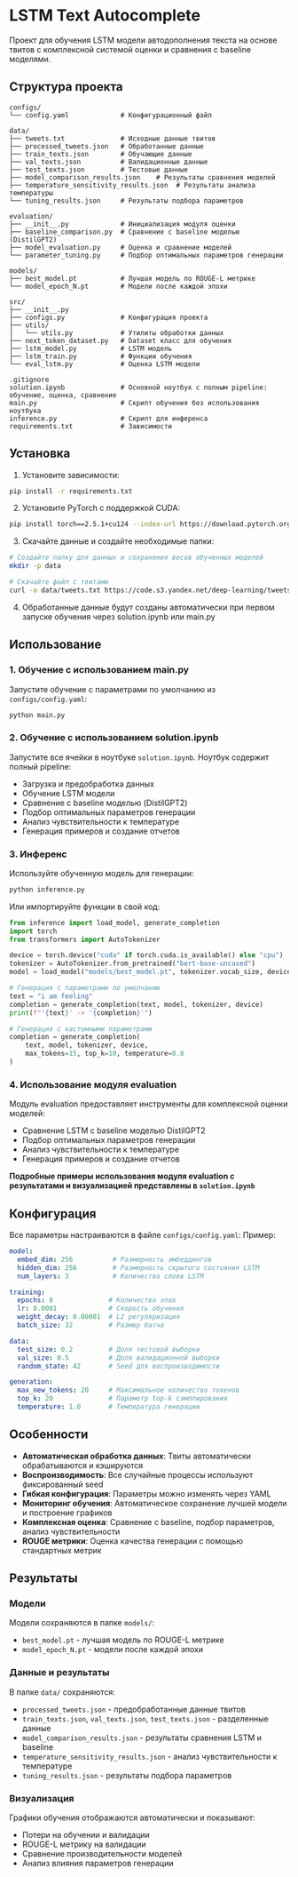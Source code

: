 # LSTM Text Autocomplete

Проект для обучения LSTM модели автодополнения текста на основе твитов с комплексной системой оценки и сравнения с baseline моделями.

## Структура проекта

```
configs/
└── config.yaml             # Конфигурационный файл

data/
├── tweets.txt              # Исходные данные твитов
├── processed_tweets.json   # Обработанные данные
├── train_texts.json        # Обучающие данные
├── val_texts.json          # Валидационные данные
├── test_texts.json         # Тестовые данные
├── model_comparison_results.json    # Результаты сравнения моделей
├── temperature_sensitivity_results.json  # Результаты анализа температуры
└── tuning_results.json     # Результаты подбора параметров

evaluation/
├── __init__.py             # Инициализация модуля оценки
├── baseline_comparison.py  # Сравнение с baseline моделью (DistilGPT2)
├── model_evaluation.py     # Оценка и сравнение моделей
└── parameter_tuning.py     # Подбор оптимальных параметров генерации

models/
├── best_model.pt           # Лучшая модель по ROUGE-L метрике
└── model_epoch_N.pt        # Модели после каждой эпохи

src/
├── __init__.py
├── configs.py              # Конфигурация проекта
├── utils/
│   └── utils.py            # Утилиты обработки данных
├── next_token_dataset.py   # Dataset класс для обучения
├── lstm_model.py           # LSTM модель
├── lstm_train.py           # Функции обучения
└── eval_lstm.py            # Оценка LSTM модели

.gitignore
solution.ipynb              # Основной ноутбук с полным pipeline: обучение, оценка, сравнение
main.py                     # Скрипт обучения без использования ноутбука
inference.py                # Скрипт для инференса
requirements.txt            # Зависимости
```

## Установка

1. Установите зависимости:
```bash
pip install -r requirements.txt
```

2. Установите PyTorch с поддержкой CUDA:
```bash
pip install torch==2.5.1+cu124 --index-url https://download.pytorch.org/whl/cu124
```

3. Скачайте данные и создайте необходимые папки:
```bash
# Создайте папку для данных и сохранения весов обученных моделей
mkdir -p data

# Скачайте файл с твитами
curl -o data/tweets.txt https://code.s3.yandex.net/deep-learning/tweets.txt
```

4. Обработанные данные будут созданы автоматически при первом запуске обучения через solution.ipynb или main.py

## Использование

### 1. Обучение с использованием main.py

Запустите обучение с параметрами по умолчанию из `configs/config.yaml`:

```bash
python main.py
```

### 2. Обучение с использованием solution.ipynb

Запустите все ячейки в ноутбуке `solution.ipynb`. Ноутбук содержит полный pipeline:
- Загрузка и предобработка данных
- Обучение LSTM модели
- Сравнение с baseline моделью (DistilGPT2)
- Подбор оптимальных параметров генерации
- Анализ чувствительности к температуре
- Генерация примеров и создание отчетов

### 3. Инференс

Используйте обученную модель для генерации:

```bash
python inference.py
```

Или импортируйте функции в свой код:

```python
from inference import load_model, generate_completion
import torch
from transformers import AutoTokenizer

device = torch.device("cuda" if torch.cuda.is_available() else "cpu")
tokenizer = AutoTokenizer.from_pretrained("bert-base-uncased")
model = load_model("models/best_model.pt", tokenizer.vocab_size, device)

# Генерация с параметрами по умолчанию
text = "i am feeling"
completion = generate_completion(text, model, tokenizer, device)
print(f"'{text}' -> '{completion}'")

# Генерация с кастомными параметрами
completion = generate_completion(
    text, model, tokenizer, device,
    max_tokens=15, top_k=10, temperature=0.8
)
```

### 4. Использование модуля evaluation

Модуль evaluation предоставляет инструменты для комплексной оценки моделей:
- Сравнение LSTM с baseline моделью DistilGPT2
- Подбор оптимальных параметров генерации
- Анализ чувствительности к температуре
- Генерация примеров и создание отчетов

**Подробные примеры использования модуля evaluation с результатами и визуализацией представлены в `solution.ipynb`**

## Конфигурация

Все параметры настраиваются в файле `configs/config.yaml`:
Пример:
```yaml
model:
  embed_dim: 256          # Размерность эмбеддингов
  hidden_dim: 256         # Размерность скрытого состояния LSTM
  num_layers: 3           # Количество слоев LSTM

training:
  epochs: 8              # Количество эпох
  lr: 0.0001             # Скорость обучения
  weight_decay: 0.00001  # L2 регуляризация
  batch_size: 32         # Размер батча

data:
  test_size: 0.2         # Доля тестовой выборки
  val_size: 0.5          # Доля валидационной выборки
  random_state: 42       # Seed для воспроизводимости

generation:
  max_new_tokens: 20     # Максимальное количество токенов
  top_k: 20              # Параметр top-k сэмплирования
  temperature: 1.0       # Температура генерации
```

## Особенности

- **Автоматическая обработка данных**: Твиты автоматически обрабатываются и кэшируются
- **Воспроизводимость**: Все случайные процессы используют фиксированный seed
- **Гибкая конфигурация**: Параметры можно изменять через YAML
- **Мониторинг обучения**: Автоматическое сохранение лучшей модели и построение графиков
- **Комплексная оценка**: Сравнение с baseline, подбор параметров, анализ чувствительности
- **ROUGE метрики**: Оценка качества генерации с помощью стандартных метрик

## Результаты

### Модели
Модели сохраняются в папке `models/`:
- `best_model.pt` - лучшая модель по ROUGE-L метрике
- `model_epoch_N.pt` - модели после каждой эпохи

### Данные и результаты
В папке `data/` сохраняются:
- `processed_tweets.json` - предобработанные данные твитов
- `train_texts.json`, `val_texts.json`, `test_texts.json` - разделенные данные
- `model_comparison_results.json` - результаты сравнения LSTM и baseline
- `temperature_sensitivity_results.json` - анализ чувствительности к температуре
- `tuning_results.json` - результаты подбора параметров

### Визуализация
Графики обучения отображаются автоматически и показывают:
- Потери на обучении и валидации
- ROUGE-L метрику на валидации
- Сравнение производительности моделей
- Анализ влияния параметров генерации
